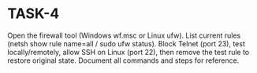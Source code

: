 # TASK-4
Open the firewall tool (Windows wf.msc or Linux ufw). List current rules (netsh show rule name=all / sudo ufw status). Block Telnet (port 23), test locally/remotely, allow SSH on Linux (port 22), then remove the test rule to restore original state. Document all commands and steps for reference.
